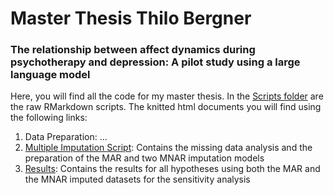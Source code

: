 # Master Thesis Thilo Bergner
### The relationship between affect dynamics during psychotherapy and depression: A pilot study using a large language model

Here, you will find all the code for my master thesis. In the [Scripts folder](Scripts/) are the raw RMarkdown scripts. The knitted html documents you will find using the following links:

1) Data Preparation: ...
2) [Multiple Imputation Script](Scripts/Thilo_MA_imputation.Rmd): Contains the missing data analysis and the preparation of the MAR and two MNAR imputation models
3) [Results](https://thilobergner.github.io/master-thesis/MA_4_results.html): Contains the results for all hypotheses using both the MAR and the MNAR imputed datasets for the sensitivity analysis


